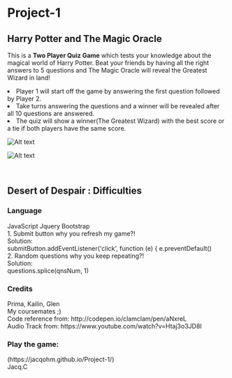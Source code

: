 # Project-1

<h2>Harry Potter and The Magic Oracle</h2>

This is a <strong>Two Player Quiz Game</strong> which tests your knowledge about the magical world of Harry Potter.
Beat your friends by having all the right answers to 5 questions and The Magic Oracle will reveal the Greatest Wizard in land!
<br>
<li>Player 1 will start off the game by answering the first question followed by Player 2.</li>
<li>Take turns answering the questions and a winner will be revealed after all 10 questions are answered.</li>
<li>The quiz will show a winner(The Greatest Wizard) with the best score or a tie if both players have the same score.</li>

![Alt text](http://gdurl.com/kYYl "Welcome page")

![Alt text](http://gdurl.com/mLBE "Player page")

<br>
<h2>Desert of Despair : Difficulties</h2><h3>Language</h3>
JavaScript
Jquery
Bootstrap
<br>
1. Submit button why you refresh my game?!
<br>
Solution: 
<br>
submitButton.addEventListener('click', function (e) {
    e.preventDefault()
<br>    
2. Random questions why you keep repeating?!
<br>
Solution:
<br>
questions.splice(qnsNum, 1)

<br>
<h3>Credits</h3> 
Prima, Kailin, Glen
<br>
My coursemates ;)
<br>
Code reference from:
http://codepen.io/clamclam/pen/aNxreL
<br>
Audio Track from:
https://www.youtube.com/watch?v=Htaj3o3JD8I
<br>
<h3>Play the game:</h3> (https://jacqohm.github.io/Project-1/)


<br>
Jacq.C
